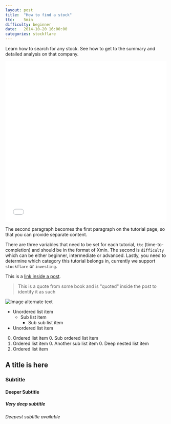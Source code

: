 ```yaml
---
layout: post
title:  "How to find a stock"
ttc:    5min
difficulty: beginner
date:   2014-10-20 16:00:00
categories: stockflare
---
```

Learn how to search for any stock. See how to get to the summary and detailed analysis on that company.

<iframe src="//player.vimeo.com/video/108550980?title=0&amp;byline=0&amp;portrait=0&amp;badge=0" width="100%" height="500" frameborder="0" webkitallowfullscreen mozallowfullscreen allowfullscreen></iframe>

The second paragraph becomes the first paragraph on the tutorial page, so that you can provide separate content.

There are three variables that need to be set for each tutorial, `ttc` (time-to-completion) and should be in the format of Xmin. The second is `difficulty` which can be either beginner, intermediate or advanced. Lastly, you need to determine which category this tutorial belongs in, currently we support `stockflare` or `investing`.

This is a [link inside a post](http://stockflare.com).

>  This is a quote from some book and is "quoted" inside the post to identify it as such

![Image alternate text](http://placehold.it/350x150)

* Unordered list item
  * Sub list item
    * Sub sub list item
* Unordered list item

0. Ordered list item
   0. Sub ordered list item
0. Ordered list item
   0. Another sub list item
      0. Deep nested list item
0. Ordered list item

## A title is here

### Subtitle

#### Deeper Subtitle

##### Very deep subtitle

###### Deepest subtitle available
